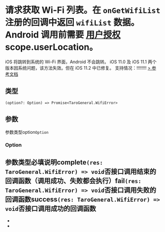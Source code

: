 # 请求获取 Wi-Fi 列表。在 `onGetWifiList` 注册的回调中返回 `wifiList` 数据。 **Android 调用前需要 [用户授权](https://developers.weixin.qq.com/miniprogram/dev/framework/open-ability/authorize.html) scope.userLocation。**
iOS 将跳转到系统的 Wi-Fi 界面，Android 不会跳转。 iOS 11.0 及 iOS 11.1 两个版本因系统问题，该方法失效。但在 iOS 11.2 中已修复。
支持情况：!!!!!!!!
[> 参考文档
](https://developers.weixin.qq.com/miniprogram/dev/api/device/wifi/wx.getWifiList.html)
## 类型[​](getWifiList.html#类型)
```tsx
(option?: Option) => Promise<TaroGeneral.WifiError>
```

## 参数[​](getWifiList.html#参数)
参数类型option`Option`
### Option[​](getWifiList.html#option)
参数类型必填说明complete`(res: TaroGeneral.WifiError) => void`否接口调用结束的回调函数（调用成功、失败都会执行）fail`(res: TaroGeneral.WifiError) => void`否接口调用失败的回调函数success`(res: TaroGeneral.WifiError) => void`否接口调用成功的回调函数
- 
- 

-
